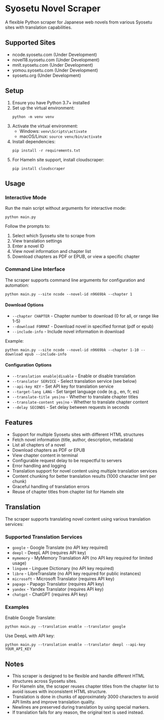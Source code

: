 # Syosetu Novel Scraper

A flexible Python scraper for Japanese web novels from various Syosetu sites with translation capabilities.

## Supported Sites

- ncode.syosetu.com (Under Development)
- novel18.syosetu.com (Under Development)
- mnlt.syosetu.com (Under Development)
- yomou.syosetu.com (Under Development)
- syosetu.org (Under Development)

## Setup

1. Ensure you have Python 3.7+ installed
2. Set up the virtual environment:
   ```
   python -m venv venv
   ```
3. Activate the virtual environment:
   - Windows: `venv\Scripts\activate`
   - macOS/Linux: `source venv/bin/activate`
4. Install dependencies:
   ```
   pip install -r requirements.txt
   ```
5. For Hameln site support, install cloudscraper:
   ```
   pip install cloudscraper
   ```

## Usage

### Interactive Mode

Run the main script without arguments for interactive mode:
```
python main.py
```

Follow the prompts to:
1. Select which Syosetu site to scrape from
2. View translation settings
3. Enter a novel ID
4. View novel information and chapter list
5. Download chapters as PDF or EPUB, or view a specific chapter

### Command Line Interface

The scraper supports command line arguments for configuration and automation:

```
python main.py --site ncode --novel-id n9669bk --chapter 1
```

#### Download Options

- `--chapter CHAPTER` - Chapter number to download (0 for all, or range like 1-5)
- `--download FORMAT` - Download novel in specified format (pdf or epub)
- `--include-info` - Include novel information in download

Example:
```
python main.py --site ncode --novel-id n9669bk --chapter 1-10 --download epub --include-info
```

#### Configuration Options

- `--translation enable|disable` - Enable or disable translation
- `--translator SERVICE` - Select translation service (see below)
- `--api-key KEY` - Set API key for translation service
- `--target-lang LANG` - Set target language code (e.g., en, fr, es)
- `--translate-title yes|no` - Whether to translate chapter titles
- `--translate-content yes|no` - Whether to translate chapter content
- `--delay SECONDS` - Set delay between requests in seconds

## Features

- Support for multiple Syosetu sites with different HTML structures
- Fetch novel information (title, author, description, metadata)
- List all chapters of a novel
- Download chapters as PDF or EPUB
- View chapter content in terminal
- Configurable request delay to be respectful to servers
- Error handling and logging
- Translation support for novel content using multiple translation services
- Content chunking for better translation results (1000 character limit per chunk)
- Graceful handling of translation errors
- Reuse of chapter titles from chapter list for Hameln site

## Translation

The scraper supports translating novel content using various translation services:

### Supported Translation Services

- `google` - Google Translate (no API key required)
- `deepl` - DeepL API (requires API key)
- `mymemory` - MyMemory Translation API (no API key required for limited usage)
- `linguee` - Linguee Dictionary (no API key required)
- `libre` - LibreTranslate (no API key required for public instances)
- `microsoft` - Microsoft Translator (requires API key)
- `papago` - Papago Translator (requires API key)
- `yandex` - Yandex Translator (requires API key)
- `chatgpt` - ChatGPT (requires API key)

### Examples

Enable Google Translate:
```
python main.py --translation enable --translator google
```

Use DeepL with API key:
```
python main.py --translation enable --translator deepl --api-key YOUR_API_KEY
```

## Notes

- This scraper is designed to be flexible and handle different HTML structures across Syosetu sites.
- For Hameln site, the scraper reuses chapter titles from the chapter list to avoid issues with inconsistent HTML structure.
- Translation is done in chunks of approximately 3000 characters to avoid API limits and improve translation quality.
- Newlines are preserved during translation by using special markers.
- If translation fails for any reason, the original text is used instead.